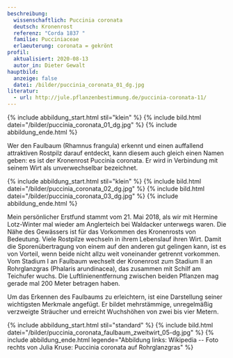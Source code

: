 ```yaml
---
beschreibung:
  wissenschaftlich: Puccinia coronata
  deutsch: Kronenrost
  referenz: "Corda 1837 "
  familie: Pucciniaceae
  erlaeuterung: coronata = gekrönt
profil:
  aktualisiert: 2020-08-13
  autor_in: Dieter Gewalt
hauptbild:
  anzeige: false
  datei: /bilder/puccinia_coronata_01_dg.jpg
literatur:
  - url: http://jule.pflanzenbestimmung.de/puccinia-coronata-11/
---
```

{% include abbildung_start.html stil="klein" %}
{% include bild.html datei="/bilder/puccinia_coronata_01_dg.jpg" %}
{% include abbildung_ende.html %}

Wer den Faulbaum (Rhamnus frangula) erkennt und einen auffallend attraktiven Rostpilz darauf entdeckt, kann diesem auch gleich einen Namen geben: es ist der Kronenrost Puccinia coronata. Er wird in Verbindung mit seinem Wirt als unverwechselbar bezeichnet. 

{% include abbildung_start.html stil="klein" %}
{% include bild.html datei="/bilder/puccinia_coronata_02_dg.jpg" %}
{% include bild.html datei="/bilder/puccinia_coronata_03_dg.jpg" %}
{% include abbildung_ende.html %}

Mein persönlicher Erstfund stammt vom 21. Mai 2018, als wir mit Hermine Lotz-Winter mal wieder am Anglerteich bei Waldacker unterwegs waren. Die Nähe des Gewässers ist für das Vorkommen des Kronenrosts von Bedeutung. Viele Rostpilze wechseln in ihrem Lebenslauf ihren Wirt. Damit die Sporenübertragung von einem auf den anderen gut gelingen kann, ist es von Vorteil, wenn beide nicht allzu weit voneinander getrennt vorkommen. Vom Stadium I an Faulbaum wechselt der Kronenrost zum Stadium II an Rohrglanzgras (Phalaris arundinacea), das zusammen mit Schilf am Teichufer wuchs. Die Luftlinienentfernung zwischen beiden Pflanzen mag gerade mal 200 Meter betragen haben.

Um das Erkennen des Faulbaums zu erleichtern, ist eine Darstellung seiner wichtigsten Merkmale angefügt. Er bildet mehrstämmige, unregelmäßig verzweigte Sträucher und erreicht Wuchshöhen von zwei bis vier Metern.

{% include abbildung_start.html stil="standard" %}
{% include bild.html datei="/bilder/puccinia_coronata_faulbaum_zweitwirt_05-dg.jpg" %}
{% include abbildung_ende.html legende="Abbildung links: Wikipedia   --        Foto rechts von Julia Kruse: Puccinia coronata auf Rohrglanzgras" %}